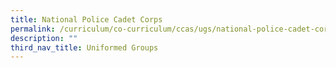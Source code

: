 ```yaml
---
title: National Police Cadet Corps
permalink: /curriculum/co-curriculum/ccas/ugs/national-police-cadet-corps-npcc/
description: ""
third_nav_title: Uniformed Groups
---
```

